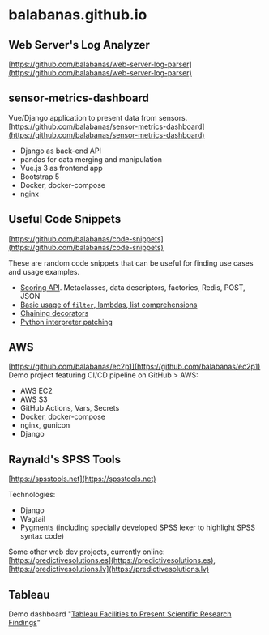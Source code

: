 # balabanas.github.io

## Web Server's Log Analyzer
[https://github.com/balabanas/web-server-log-parser](https://github.com/balabanas/web-server-log-parser)

## sensor-metrics-dashboard
Vue/Django application to present data from sensors. [https://github.com/balabanas/sensor-metrics-dashboard](https://github.com/balabanas/sensor-metrics-dashboard)

* Django as back-end API
* pandas for data merging and manipulation
* Vue.js 3 as frontend app
* Bootstrap 5
* Docker, docker-compose
* nginx

## Useful Code Snippets

[https://github.com/balabanas/code-snippets](https://github.com/balabanas/code-snippets)

These are random code snippets that can be useful for finding use cases and usage examples.

* [Scoring API](https://github.com/balabanas/code-snippets/tree/main/scoring_api). Metaclasses, data descriptors, factories, Redis, POST, JSON
* [Basic usage of `filter`, lambdas, list comprehensions](https://github.com/balabanas/code-snippets/blob/main/functions/functions.py)
* [Chaining decorators](https://github.com/balabanas/code-snippets/tree/main/decorators)
* [Python interpreter patching](https://github.com/balabanas/code-snippets/tree/main/python-interpreter-patching)

## AWS
[https://github.com/balabanas/ec2p1](https://github.com/balabanas/ec2p1)
Demo project featuring CI/CD pipeline on GitHub > AWS:

* AWS EC2
* AWS S3
* GitHub Actions, Vars, Secrets
* Docker, docker-compose
* nginx, gunicon
* Django

## Raynald's SPSS Tools

[https://spsstools.net](https://spsstools.net)

Technologies:

* Django
* Wagtail
* Pygments (including specially developed SPSS lexer to highlight SPSS syntax code)

Some other web dev projects, currently online: [https://predictivesolutions.es](https://predictivesolutions.es), [https://predictivesolutions.lv](https://predictivesolutions.lv)

## Tableau

Demo dashboard "[Tableau Facilities to Present Scientific Research Findings](https://public.tableau.com/app/profile/balabanas/viz/Book2_16750662744740/TableauFacilitiestoPresentScientificResearchFindings)"

